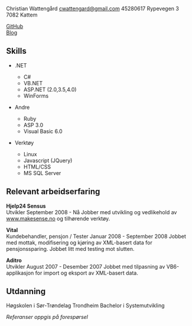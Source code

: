 Christian Wattengård
cwattengard@gmail.com
45280617
Rypevegen 3
7082 Kattem

[GitHub](http://github.com/cwattengard)  
[Blog](http://blog.wattengard.no)  

Skills
----------------

* .NET
  * C#
  * VB.NET
  * ASP.NET (2.0,3.5,4.0)
  * WinForms

* Andre
  * Ruby
  * ASP 3.0
  * Visual Basic 6.0

* Verktøy
  * Linux
  * Javascript (JQuery)
  * HTML/CSS
  * MS SQL Server

Relevant arbeidserfaring
---------------
__Hjelp24 Sensus__  
Utvikler
September 2008 - Nå
Jobber med utvikling og vedlikehold av www.makesense.no og tilhørende verktøy.

__Vital__  
Kundebehandler, pensjon / Tester
Januar 2008 - September 2008
Jobbet med mottak, modifisering og kjøring av XML-basert data for pensjonssparing. Jobbet litt med testing mot slutten.

__Aditro__  
Utvikler
August 2007 - Desember 2007
Jobbet med tilpasning av VB6-applikasjon for import og eksport av XML-basert data.

Utdanning
---------------  
Høgskolen i Sør-Trøndelag 
Trondheim
Bachelor i Systemutvikling


_Referanser oppgis på forespørsel_
